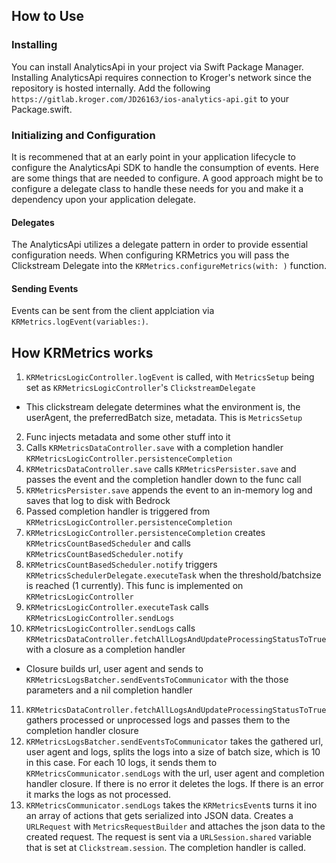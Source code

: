 ## How to Use

### Installing
You can install AnalyticsApi in your project via Swift Package Manager.  Installing AnalyticsApi requires connection to Kroger's network since the repository is hosted internally. Add the following `https://gitlab.kroger.com/JD26163/ios-analytics-api.git` to your Package.swift. 

### Initializing and Configuration
It is recommened that at an early point in your application lifecycle to configure the AnalyticsApi SDK to handle the consumption of events. Here are some things that are needed to configure. A good approach might be to configure a delegate class to handle these needs for you and make it a dependency upon your application delegate.

#### Delegates
The AnalyticsApi utilizes a delegate pattern in order to provide essential configuration needs. When configuring KRMetrics you will pass the Clickstream Delegate into the `KRMetrics.configureMetrics(with: )` function. 

#### Sending Events
Events can be sent from the client applciation via `KRMetrics.logEvent(variables:)`.


## How KRMetrics works

1. `KRMetricsLogicController.logEvent` is called, with `MetricsSetup` being set as `KRMetricsLogicController`'s `ClickstreamDelegate`
* This clickstream delegate determines what the environment is, the userAgent, the preferredBatch size, metadata. This is `MetricsSetup`
2. Func injects metadata and some other stuff into it
3. Calls `KRMetricsDataController.save` with a completion handler `KRMetricsLogicController.persistenceCompletion`
4. `KRMetricsDataController.save` calls `KRMetricsPersister.save` and passes the event and the completion handler down to the func call
5. `KRMetricsPersister.save` appends the event to an in-memory log and saves that log to disk with Bedrock
6. Passed completion handler is triggered from `KRMetricsLogicController.persistenceCompletion`
7. `KRMetricsLogicController.persistenceCompletion` creates  `KRMetricsCountBasedScheduler` and calls `KRMetricsCountBasedScheduler.notify`
8. `KRMetricsCountBasedScheduler.notify` triggers `KRMetricsSchedulerDelegate.executeTask` when the threshold/batchsize is reached (1 currently). This func is implemented on `KRMetricsLogicController`
9. `KRMetricsLogicController.executeTask` calls `KRMetricsLogicController.sendLogs`
10. `KRMetricsLogicController.sendLogs` calls `KRMetricsDataController.fetchAllLogsAndUpdateProcessingStatusToTrue` with a closure as a completion handler
* Closure builds url, user agent and sends to `KRMetricsLogsBatcher.sendEventsToCommunicator` with the those parameters and a nil completion handler
11. `KRMetricsDataController.fetchAllLogsAndUpdateProcessingStatusToTrue` gathers processed or unprocessed logs and passes them to the completion handler closure
12. `KRMetricsLogsBatcher.sendEventsToCommunicator` takes the gathered url, user agent and logs, splits the logs into a size of batch size, which is 10 in this case. For each 10 logs, it sends them to `KRMetricsCommunicator.sendLogs` with the url, user agent and completion handler closure. If there is no error it deletes the logs. If there is an error it marks the logs as not processed.
13. `KRMetricsCommunicator.sendLogs` takes the `KRMetricsEvent`s turns it ino an array of actions that gets serialized into JSON data. Creates a `URLRequest` with `MetricsRequestBuilder` and attaches the json data to the created request. The request is sent via a `URLSession.shared` variable that is set at `Clickstream.session`. The completion handler is called.
